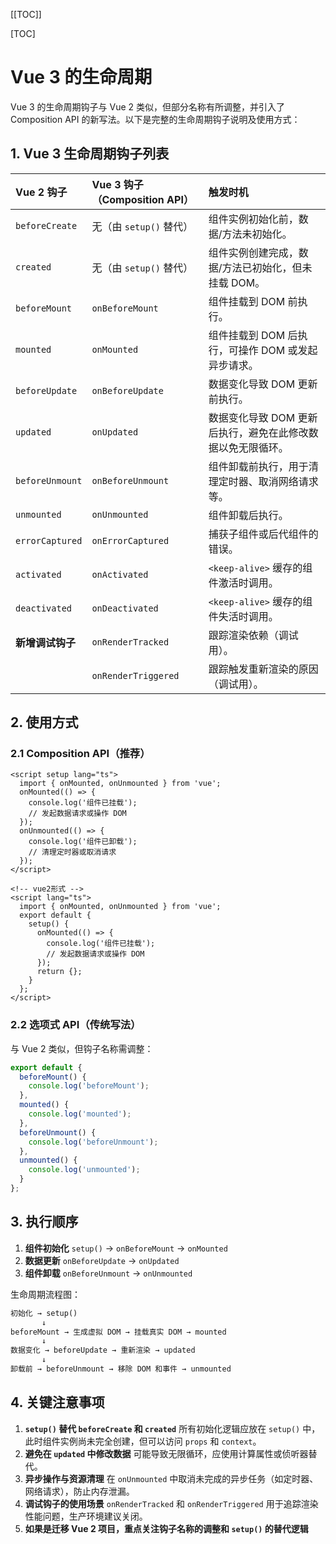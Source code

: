 [[TOC]]

[TOC]



# Vue 3 的生命周期

Vue 3 的生命周期钩子与 Vue 2 类似，但部分名称有所调整，并引入了 Composition API 的新写法。以下是完整的生命周期钩子说明及使用方式：

## 1. Vue 3 生命周期钩子列表

| **Vue 2 钩子**   | **Vue 3 钩子（Composition API）** | **触发时机**                                                |
| :--------------- | :-------------------------------- | :---------------------------------------------------------- |
| `beforeCreate`   | 无（由 `setup()` 替代）           | 组件实例初始化前，数据/方法未初始化。                       |
| `created`        | 无（由 `setup()` 替代）           | 组件实例创建完成，数据/方法已初始化，但未挂载 DOM。         |
| `beforeMount`    | `onBeforeMount`                   | 组件挂载到 DOM 前执行。                                     |
| `mounted`        | `onMounted`                       | 组件挂载到 DOM 后执行，可操作 DOM 或发起异步请求。          |
| `beforeUpdate`   | `onBeforeUpdate`                  | 数据变化导致 DOM 更新前执行。                               |
| `updated`        | `onUpdated`                       | 数据变化导致 DOM 更新后执行，避免在此修改数据以免无限循环。 |
| `beforeUnmount`  | `onBeforeUnmount`                 | 组件卸载前执行，用于清理定时器、取消网络请求等。            |
| `unmounted`      | `onUnmounted`                     | 组件卸载后执行。                                            |
| `errorCaptured`  | `onErrorCaptured`                 | 捕获子组件或后代组件的错误。                                |
| `activated`      | `onActivated`                     | `<keep-alive>` 缓存的组件激活时调用。                       |
| `deactivated`    | `onDeactivated`                   | `<keep-alive>` 缓存的组件失活时调用。                       |
| **新增调试钩子** | `onRenderTracked`                 | 跟踪渲染依赖（调试用）。                                    |
|                  | `onRenderTriggered`               | 跟踪触发重新渲染的原因（调试用）。                          |

## 2. 使用方式

### 2.1  Composition API（推荐）

```vue
<script setup lang="ts">
  import { onMounted, onUnmounted } from 'vue';
  onMounted(() => {
    console.log('组件已挂载');
    // 发起数据请求或操作 DOM
  });
  onUnmounted(() => {
    console.log('组件已卸载');
    // 清理定时器或取消请求
  });
</script>

<!-- vue2形式 -->
<script lang="ts">
  import { onMounted, onUnmounted } from 'vue';
  export default {
    setup() {
      onMounted(() => {
        console.log('组件已挂载');
        // 发起数据请求或操作 DOM
      });
      return {};
    }
  };
</script>
```

### 2.2 选项式 API（传统写法）

与 Vue 2 类似，但钩子名称需调整：

```js
export default {
  beforeMount() {
    console.log('beforeMount');
  },
  mounted() {
    console.log('mounted');
  },
  beforeUnmount() {
    console.log('beforeUnmount');
  },
  unmounted() {
    console.log('unmounted');
  }
};
```

## 3. 执行顺序

1. **组件初始化**
   `setup()` → `onBeforeMount` → `onMounted`
2. **数据更新**
   `onBeforeUpdate` → `onUpdated`
3. **组件卸载**
   `onBeforeUnmount` → `onUnmounted`

生命周期流程图：

```markdown
初始化 → setup()
       ↓
beforeMount → 生成虚拟 DOM → 挂载真实 DOM → mounted
       ↓
数据变化 → beforeUpdate → 重新渲染 → updated
       ↓
卸载前 → beforeUnmount → 移除 DOM 和事件 → unmounted
```

## 4. 关键注意事项

1. **`setup()` 替代 `beforeCreate` 和 `created`**
   所有初始化逻辑应放在 `setup()` 中，此时组件实例尚未完全创建，但可以访问 `props` 和 `context`。
2. **避免在 `updated` 中修改数据**
   可能导致无限循环，应使用计算属性或侦听器替代。
3. **异步操作与资源清理**
   在 `onUnmounted` 中取消未完成的异步任务（如定时器、网络请求），防止内存泄漏。
4. **调试钩子的使用场景**
   `onRenderTracked` 和 `onRenderTriggered` 用于追踪渲染性能问题，生产环境建议关闭。
5. **如果是迁移 Vue 2 项目，重点关注钩子名称的调整和 `setup()` 的替代逻辑**









